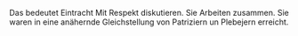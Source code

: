 Das bedeutet Eintracht
Mit Respekt diskutieren. Sie Arbeiten zusammen. Sie waren in eine anähernde Gleichstellung von Patriziern un Plebejern erreicht.